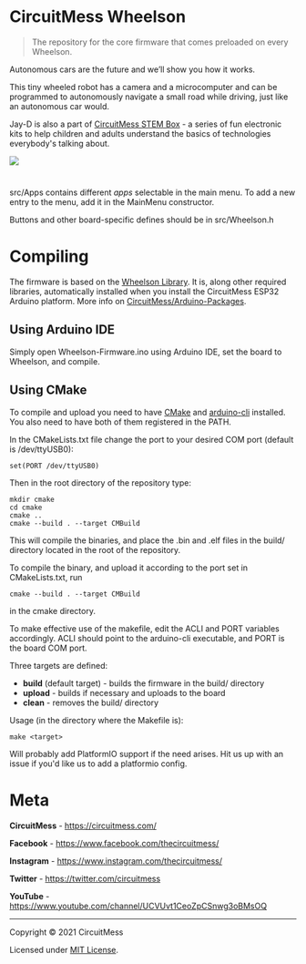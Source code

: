 # CircuitMess Wheelson
> The repository for the core firmware that comes preloaded on every Wheelson.

Autonomous cars are the future and we’ll show you how it works.

This tiny wheeled robot has a camera and a microcomputer and can be programmed to autonomously navigate a small road while driving, just like an autonomous car would.

Jay-D is also a part of [CircuitMess STEM Box](https://igg.me/at/stem-box/x#/) - a series of fun electronic kits to help children and adults understand the basics of technologies everybody's talking about.


<img src="https://www.circuitmess.com/wp-content/uploads/2020/06/Wheelson_1.jpg">


#
src/Apps contains different *apps* selectable in the main menu. To add a new entry to the menu, add it in the MainMenu constructor.

Buttons and other board-specific defines should be in src/Wheelson.h

# Compiling

The firmware is based on the [Wheelson Library](https://github.com/CircuitMess/Wheelson-Library). It is, along other required libraries, automatically installed when you install the CircuitMess ESP32 Arduino platform. More info on [CircuitMess/Arduino-Packages](https://github.com/CircuitMess/Arduino-Packages).

## Using Arduino IDE

Simply open Wheelson-Firmware.ino using Arduino IDE, set the board to Wheelson, and compile.

## Using CMake

To compile and upload you need to have [CMake](https://cmake.org/) and [arduino-cli](https://github.com/arduino/arduino-cli)  installed. You also need to have both of them registered in the PATH.

In the CMakeLists.txt file change the port to your desired COM port (default is /dev/ttyUSB0):
```
set(PORT /dev/ttyUSB0)
```
Then in the root directory of the repository type:
```
mkdir cmake
cd cmake
cmake ..
cmake --build . --target CMBuild
```
This will compile the binaries, and place the .bin and .elf files in the build/ directory located in the root of the repository.

To compile the binary, and upload it according to the port set in CMakeLists.txt, run

```cmake --build . --target CMBuild```

in the cmake directory.

To make effective use of the makefile, edit the ACLI and PORT variables accordingly. ACLI should point to the arduino-cli executable, and PORT is the board COM port. 

Three targets are defined:
* **build** (default target) - builds the firmware in the build/ directory
* **upload** - builds if necessary and uploads to the board
* **clean** - removes the build/ directory

Usage (in the directory where the Makefile is):
```shell script
make <target>
```


Will probably add PlatformIO support if the need arises. Hit us up with an issue if you'd like us to add a platformio config.

# Meta


**CircuitMess**  - https://circuitmess.com/

**Facebook** - https://www.facebook.com/thecircuitmess/

**Instagram** - https://www.instagram.com/thecircuitmess/

**Twitter** - https://twitter.com/circuitmess

**YouTube** - https://www.youtube.com/channel/UCVUvt1CeoZpCSnwg3oBMsOQ

----
Copyright © 2021 CircuitMess

Licensed under [MIT License](https://opensource.org/licenses/MIT).